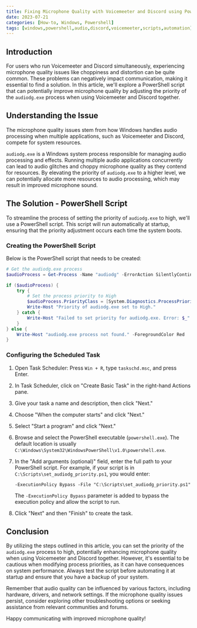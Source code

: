 ```yaml
---
title: Fixing Microphone Quality with Voicemeeter and Discord using PowerShell
date: 2023-07-21
categories: [How-to, Windows, Powershell]
tags: [windows,powershell,audio,discord,voicemeeter,scripts,automation]     # TAG names should always be lowercase
---
```


## Introduction

For users who run Voicemeeter and Discord simultaneously, experiencing microphone quality issues like choppiness and distortion can be quite common. These problems can negatively impact communication, making it essential to find a solution. In this article, we'll explore a PowerShell script that can potentially improve microphone quality by adjusting the priority of the `audiodg.exe` process when using Voicemeeter and Discord together.

## Understanding the Issue

The microphone quality issues stem from how Windows handles audio processing when multiple applications, such as Voicemeeter and Discord, compete for system resources.

`audiodg.exe` is a Windows system process responsible for managing audio processing and effects. Running multiple audio applications concurrently can lead to audio glitches and choppy microphone quality as they contend for resources. By elevating the priority of `audiodg.exe` to a higher level, we can potentially allocate more resources to audio processing, which may result in improved microphone sound.

## The Solution - PowerShell Script

To streamline the process of setting the priority of `audiodg.exe` to high, we'll use a PowerShell script. This script will run automatically at startup, ensuring that the priority adjustment occurs each time the system boots.

### Creating the PowerShell Script

Below is the PowerShell script that needs to be created:

```powershell
# Get the audiodg.exe process
$audioProcess = Get-Process -Name "audiodg" -ErrorAction SilentlyContinue

if ($audioProcess) {
    try {
        # Set the process priority to High
        $audioProcess.PriorityClass = [System.Diagnostics.ProcessPriorityClass]::High
        Write-Host "Priority of audiodg.exe set to High."
    } catch {
        Write-Host "Failed to set priority for audiodg.exe. Error: $_" -ForegroundColor Red
    }
} else {
    Write-Host "audiodg.exe process not found." -ForegroundColor Red
}
```

### Configuring the Scheduled Task

1. Open Task Scheduler: Press `Win + R`, type `taskschd.msc`, and press Enter.

2. In Task Scheduler, click on "Create Basic Task" in the right-hand Actions pane.

3. Give your task a name and description, then click "Next."

4. Choose "When the computer starts" and click "Next."

5. Select "Start a program" and click "Next."

6. Browse and select the PowerShell executable (`powershell.exe`). The default location is usually `C:\Windows\System32\WindowsPowerShell\v1.0\powershell.exe`.

7. In the "Add arguments (optional)" field, enter the full path to your PowerShell script. For example, if your script is in `C:\Scripts\set_audiodg_priority.ps1`, you would enter:
   ```
   -ExecutionPolicy Bypass -File "C:\Scripts\set_audiodg_priority.ps1"
   ```
   The `-ExecutionPolicy Bypass` parameter is added to bypass the execution policy and allow the script to run.

8. Click "Next" and then "Finish" to create the task.

## Conclusion

By utilizing the steps outlined in this article, you can set the priority of the `audiodg.exe` process to high, potentially enhancing microphone quality when using Voicemeeter and Discord together. However, it's essential to be cautious when modifying process priorities, as it can have consequences on system performance. Always test the script before automating it at startup and ensure that you have a backup of your system.

Remember that audio quality can be influenced by various factors, including hardware, drivers, and network settings. If the microphone quality issues persist, consider exploring other troubleshooting options or seeking assistance from relevant communities and forums.

Happy communicating with improved microphone quality!